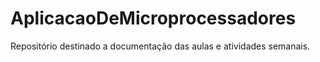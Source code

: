 # AplicacaoDeMicroprocessadores
Repositório destinado a documentação das aulas e atividades semanais.
